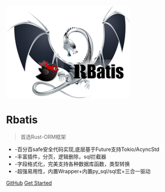 ![logo](logo.png )

# Rbatis

> 首选Rust-ORM框架

* -百分百safe安全代码实现,底层基于Future支持Tokio/AcyncStd
* -丰富插件，分页，逻辑删除，sql拦截器
* -字段格式化，完美支持各种数据库函数，类型转换
* -超强易用性，内置Wrapper+内置py_sql/sql宏+三合一驱动

[GitHub](https://github.com/rbatis/rbatis)
[Get Started](#Rbatis-初始化)